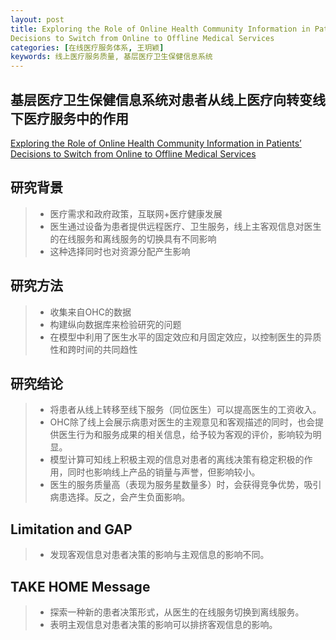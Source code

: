 ```yaml
---
layout: post
title: Exploring the Role of Online Health Community Information in Patients’
Decisions to Switch from Online to Offline Medical Services   
categories: [在线医疗服务体系, 王玥颖]
keywords: 线上医疗服务质量, 基层医疗卫生保健信息系统
---
```



## 基层医疗卫生保健信息系统对患者从线上医疗向转变线下医疗服务中的作用

[Exploring the Role of Online Health Community Information in Patients’
Decisions to Switch from Online to Offline Medical Services](https://www.sciencedirect.com/science/article/abs/pii/S1386505618307743?via%3Dihub)



## 研究背景

>* 医疗需求和政府政策，互联网+医疗健康发展
>* 医生通过设备为患者提供远程医疗、卫生服务，线上主客观信息对医生的在线服务和离线服务的切换具有不同影响
>* 这种选择同时也对资源分配产生影响

## 研究方法
>* 收集来自OHC的数据
>* 构建纵向数据库来检验研究的问题
>* 在模型中利用了医生水平的固定效应和月固定效应，以控制医生的异质性和跨时间的共同趋性

## 研究结论
>* 将患者从线上转移至线下服务（同位医生）可以提高医生的工资收入。
>* OHC除了线上会展示病患对医生的主观意见和客观描述的同时，也会提供医生行为和服务成果的相关信息，给予较为客观的评价，影响较为明显。
>* 模型计算可知线上积极主观的信息对患者的离线决策有稳定积极的作用，同时也影响线上产品的销量与声誉，但影响较小。
>* 医生的服务质量高（表现为服务星数量多）时，会获得竞争优势，吸引病患选择。反之，会产生负面影响。

## Limitation and GAP
>* 发现客观信息对患者决策的影响与主观信息的影响不同。

## TAKE HOME Message
>* 探索一种新的患者决策形式，从医生的在线服务切换到离线服务。
>* 表明主观信息对患者决策的影响可以排挤客观信息的影响。





　　


